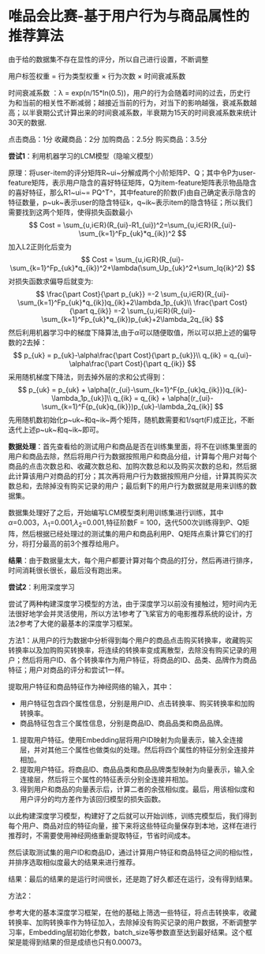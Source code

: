 # 唯品会比赛-基于用户行为与商品属性的推荐算法

由于给的数据集不存在显性的评分，所以自己进行设置，不断调整

用户标签权重 = 行为类型权重 × 行为次数 × 时间衰减系数

时间衰减系数 ：λ = exp(n/15*ln(0.5))，用户的行为会随着时间的过去，历史行为和当前的相关性不断减弱；越接近当前的行为，对当下的影响越强，衰减系数越高；以半衰期公式计算出来的时间衰减系数，半衰期为15天的时间衰减系数来统计30天的数据.

点击商品：1分
收藏商品：2分
加购商品：2.5分
购买商品：3.5分

**尝试1**：利用机器学习的LCM模型（隐喻义模型）

原理：将user-item的评分矩阵R~ui~分解成两个小阶矩阵P、Q；其中令P为user-feature矩阵，表示用户隐含的喜好特征矩阵，Q为item-feature矩阵表示物品隐含的喜好特征，那么R1~ui~= PQ^T^，其中feature的阶数(F)由自己确定表示隐含的特征数量，p~uk~表示user的隐含特征k，q~ik~表示item的隐含特征；所以我们需要找到这两个矩阵，使得损失函数最小
$$
Cost = \sum_{u,i∈R}(R_{ui}-R1_{ui})^2=\sum_{u,i∈R}(R_{ui}-\sum_{k=1}^Fp_{uk}*q_{ik})^2
$$
 加入L2正则化后变为
$$
Cost = \sum_{u,i∈R}(R_{ui}-\sum_{k=1}^Fp_{uk}*q_{ik})^2+\lambda(\sum_Up_{uk}^2+\sum_Iq{ik}^2)
$$
对损失函数求偏导后就变为:
$$
\frac{\part Cost}{\part p_{uk}} =-2 \sum_{u,i∈R}(R_{ui}-\sum_{k=1}^Fp_{uk}*q_{ik})q_{ik}+2\lambda_1p_{uk}\\
\frac{\part Cost}{\part q_{ik}} =-2 \sum_{u,i∈R}(R_{ui}-\sum_{k=1}^Fp_{uk}*q_{ik})p_{uk}+2\lambda_2q_{ik}
$$
然后利用机器学习中的梯度下降算法,由于$\alpha$可以随便取值，所以可以把上述的偏导数的2去掉：
$$
p_{uk} = p_{uk}-\alpha\frac{\part Cost}{\part p_{uk}}\\
q_{ik} = q_{ui}-\alpha\frac{\part Cost}{\part q_{ik}}
$$
采用随机梯度下降法，则去掉外层的求和公式得到：
$$
p_{uk} = p_{uk} + \alpha[(r_{ui}-\sum_{k=1}^F{p_{uk}q_{ik}})q_{ik}-\lambda_1p_{uk}]\\
q_{ik} = q_{ik} + \alpha[(r_{ui}-\sum_{k=1}^F{p_{uk}q_{ik}})p_{uk}-\lambda_2q_{ik}]
$$
先用随机数初始化p~uk~和q~ik~两个矩阵，随机数需要和1/sqrt(F)成正比，不断迭代上述p~uk~和q~ik~即可。

**数据处理**：首先查看给的测试用户和商品是否在训练集里面，将不在训练集里面的用户和商品去除，然后将用户行为数据按照用户和商品分组，计算每个用户对每个商品的点击次数总和、收藏次数总和、加购次数总和以及购买次数的总和，然后据此计算该用户对商品的打分；其次再将用户行为数据按照用户分组，计算其购买次数总和，去除掉没有购买记录的用户；最后剩下的用户行为数据就是用来训练的数据集。

数据集处理好了之后，开始编写LCM模型类利用训练集进行训练，其中$\alpha$=0.003，$\lambda_1$=0.001,$\lambda_2$=0.001,特征阶数F = 100，迭代500次训练得到P、Q矩阵，然后根据已经处理过的测试集的用户和商品利用P、Q矩阵点乘计算它们的打分，将打分最高的前3个推荐给用户。

**结果**：由于数据量太大，每个用户都要计算对每个商品的打分，然后再进行排序，时间消耗很长很长，最后没有跑出来。

**尝试2**：利用深度学习

尝试了两种构建深度学习模型的方法，由于深度学习以前没有接触过，短时间内无法很好地学会并灵活使用，所以方法1参考了飞桨官方的电影推荐系统的设计，方法2参考了大佬的最基本的深度学习框架。

方法1：从用户的行为数据中分析得到每个用户的商品点击购买转换率，收藏购买转换率以及加购购买转换率，将连续的转换率变成离散型，去除没有购买记录的用户；然后将用户ID、各个转换率作为用户特征，将商品的ID、品类、品牌作为商品特征；用户对商品的评分和尝试1一样。

提取用户特征和商品特征作为神经网络的输入，其中：

- 用户特征包含四个属性信息，分别是用户ID、点击转换率、购买转换率和加购转换率。
- 商品特征包含三个属性信息，分别是商品ID、商品品类和商品品牌。

1. 提取用户特征。使用Embedding层将用户ID映射为向量表示，输入全连接层，并对其他三个属性也做类似的处理。然后将四个属性的特征分别全连接并相加。
2. 提取用户特征。将商品ID、商品品类和商品品牌类型映射为向量表示，输入全连接层，然后将三个属性的特征表示分别全连接并相加。
3. 得到用户和商品的向量表示后，计算二者的余弦相似度。最后，用该相似度和用户评分的均方差作为该回归模型的损失函数。

以此构建深度学习模型，构建好了之后就可以开始训练，训练完模型后，我们得到每个用户、商品对应的特征向量，接下来将这些特征向量保存到本地，这样在进行推荐时，不需要使用神经网络重新提取特征，节省时间成本。

然后读取测试集的用户ID和商品ID，通过计算用户特征和商品特征之间的相似性，并排序选取相似度最大的结果来进行推荐。

结果：最后的结果的是运行时间很长，还是跑了好久都还在运行，没有得到结果。

方法2：

参考大佬的基本深度学习框架，在他的基础上筛选一些特征，将点击转换率，收藏转换率、加购转换率作为特征加入，去除掉没有购买记录的用户数据，不断调整学习率，Embedding层初始化参数，batch_size等参数直至达到最好结果。这个框架是能得到结果的但是成绩也只有0.00073。
